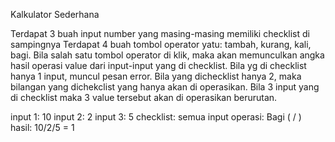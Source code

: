 Kalkulator Sederhana

Terdapat 3 buah input number yang masing-masing memiliki checklist di sampingnya
Terdapat 4 buah tombol operator yatu: tambah, kurang, kali, bagi.
Bila salah satu tombol operator di klik, maka akan memunculkan angka hasil operasi value dari input-input yang di checklist.
Bila yg di checklist hanya 1 input, muncul pesan error. Bila yang dichecklist hanya 2, maka bilangan yang dichekclist yang hanya akan di operasikan. Bila 3 input yang di checklist maka 3 value tersebut akan di operasikan berurutan.

input 1: 10
input 2: 2
input 3: 5
checklist: semua input
operasi: Bagi ( / )
hasil: 10/2/5 = 1
